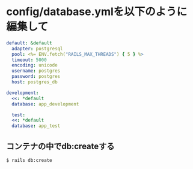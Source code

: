 # config/database.ymlを以下のように編集して
```yaml
default: &default
  adapter: postgresql
  pool: <%= ENV.fetch("RAILS_MAX_THREADS") { 5 } %>
  timeout: 5000
  encoding: unicode
  username: postgres
  password: postgres
  host: postgres_db

development:
  <<: *default
  database: app_development

  test:
  <<: *default
  database: app_test
```

## コンテナの中でdb:createする
```bash
$ rails db:create
